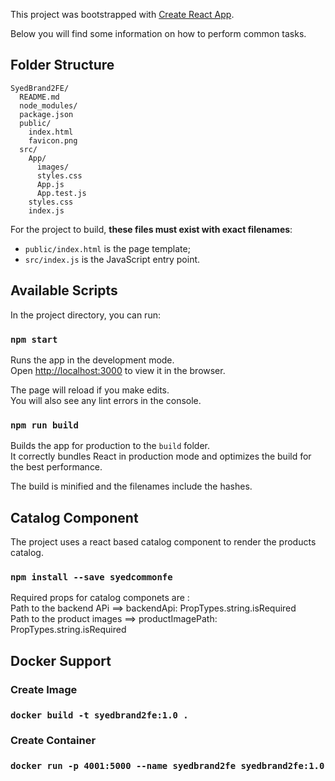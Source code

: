 This project was bootstrapped with [Create React App](https://github.com/facebookincubator/create-react-app).

Below you will find some information on how to perform common tasks.<br>

## Folder Structure

```
SyedBrand2FE/
  README.md
  node_modules/
  package.json
  public/
    index.html
    favicon.png
  src/
    App/
      images/
      styles.css
      App.js
      App.test.js
    styles.css
    index.js
```

For the project to build, **these files must exist with exact filenames**:

* `public/index.html` is the page template;
* `src/index.js` is the JavaScript entry point.

## Available Scripts

In the project directory, you can run:

### `npm start`

Runs the app in the development mode.<br>
Open [http://localhost:3000](http://localhost:3000) to view it in the browser.

The page will reload if you make edits.<br>
You will also see any lint errors in the console.

### `npm run build`

Builds the app for production to the `build` folder.<br>
It correctly bundles React in production mode and optimizes the build for the best performance.

The build is minified and the filenames include the hashes.<br>

## Catalog Component

The project uses a react based catalog component to render the products catalog.

### `npm install --save syedcommonfe`

Required props for catalog componets are :<br>
Path to the backend APi ==> backendApi: PropTypes.string.isRequired<br>
Path to the product images ==> productImagePath: PropTypes.string.isRequired

## Docker Support

### Create Image
### `docker build -t syedbrand2fe:1.0 .`

### Create Container
### `docker run -p 4001:5000 --name syedbrand2fe syedbrand2fe:1.0`
